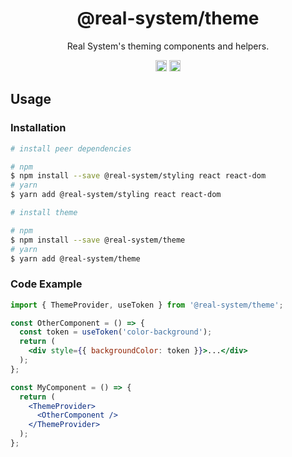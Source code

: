 <h1 align="center">@real-system/theme</h1>
<p align="center">Real System's theming components and helpers.</p>
<p align="center">
<a href="https://www.npmjs.com/package/@real-system/theme"><img src="https://badgen.net/npm/v/@real-system/theme?label=&icon=npm&color=blue" alt="npm version" height="18"/></a>
<a href="https://www.npmjs.com/package/@real-system/theme"><img src="https://badgen.net/bundlephobia/min/@real-system/theme" alt="minified size" height="18"/></a>
</p>

## Usage

### Installation

```bash
# install peer dependencies

# npm
$ npm install --save @real-system/styling react react-dom
# yarn
$ yarn add @real-system/styling react react-dom

# install theme

# npm
$ npm install --save @real-system/theme
# yarn
$ yarn add @real-system/theme
```

### Code Example

```jsx
import { ThemeProvider, useToken } from '@real-system/theme';

const OtherComponent = () => {
  const token = useToken('color-background');
  return (
    <div style={{ backgroundColor: token }}>...</div>
  );
};

const MyComponent = () => {
  return (
    <ThemeProvider>
      <OtherComponent />
    </ThemeProvider>
  );
};

```
